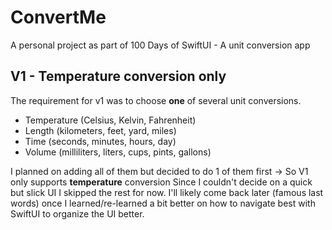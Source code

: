 # ConvertMe
A personal project as part of 100 Days of SwiftUI - A unit conversion app

## V1 - Temperature conversion only
The requirement for v1 was to choose **one** of several unit conversions.
- Temperature (Celsius, Kelvin, Fahrenheit)
- Length (kilometers, feet, yard, miles)
- Time (seconds, minutes, hours, day)
- Volume (milliliters, liters, cups, pints, gallons)

I planned on adding all of them but decided to do 1 of them first -> So V1 only supports **temperature** conversion
Since I couldn't decide on a quick but slick UI I skipped the rest for now.
I'll likely come back later (famous last words) once I learned/re-learned a bit better on how to navigate best with SwiftUI to organize the UI better.
